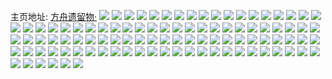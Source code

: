 主页地址: [方舟遗留物·](https://weibo.com/u/5250039933) 
![](https://wx4.sinaimg.cn/mw2000/005JiDdrly1h0zug7zqrkj30wi1ycb29.jpg) 
![](https://wx4.sinaimg.cn/mw2000/005JiDdrly1h0zufio4xvj30wi1ycb29.jpg) 
![](https://wx4.sinaimg.cn/mw2000/005JiDdrly1h0zolun19rj32c03401ky.jpg) 
![](https://wx4.sinaimg.cn/mw2000/005JiDdrly1h0z8pbam8rj30wi1ycqmg.jpg) 
![](https://wx4.sinaimg.cn/mw2000/005JiDdrly1h0z8gpj8ypj31ps1acgvw.jpg) 
![](https://wx4.sinaimg.cn/mw2000/005JiDdrly1h0z66s8z8sj30wi0ckdhm.jpg) 
![](https://wx4.sinaimg.cn/mw2000/005JiDdrly1h0yqgppq4zj30wi0emq5j.jpg) 
![](https://wx4.sinaimg.cn/mw2000/005JiDdrly1h0yqi1lr2wj30rv0e476k.jpg) 
![](https://wx4.sinaimg.cn/mw2000/005JiDdrly1h0y2yjh0rcj30wi19mjyg.jpg) 
![](https://wx4.sinaimg.cn/mw2000/005JiDdrly1h0xzfnkjnuj31zn2sru0y.jpg) 
![](https://wx4.sinaimg.cn/mw2000/005JiDdrly1h0xzfoeev8j31v72q2qv5.jpg) 
![](https://wx4.sinaimg.cn/mw2000/005JiDdrly1h0xzfq1htvj33402c01kz.jpg) 
![](https://wx4.sinaimg.cn/mw2000/005JiDdrly1h0xzfrxwm1j31sc2ds1ky.jpg) 
![](https://wx4.sinaimg.cn/mw2000/005JiDdrly1h0xzftgrvzj32c0340e82.jpg) 
![](https://wx4.sinaimg.cn/mw2000/005JiDdrly1h0xzfzcyjbj32c0340qv7.jpg) 
![](https://wx4.sinaimg.cn/mw2000/005JiDdrly1h0xzg1292jj32c0340hdu.jpg) 
![](https://wx4.sinaimg.cn/mw2000/005JiDdrly1h0xzg2e8otj32c0340u0y.jpg) 
![](https://wx4.sinaimg.cn/mw2000/005JiDdrly1h0xzg5ylvij30wi1ycql3.jpg) 
![](https://wx4.sinaimg.cn/mw2000/005JiDdrly1h0xzg4ijevj32c0340e82.jpg) 
![](https://wx4.sinaimg.cn/mw2000/005JiDdrly1h0wkf2t2fzj32c0340b2b.jpg) 
![](https://wx4.sinaimg.cn/mw2000/005JiDdrly1h0wkf1cawkj32c02yze82.jpg) 
![](https://wx4.sinaimg.cn/mw2000/005JiDdrly1h0valq5bv9j30wi0hr76f.jpg) 
![](https://wx4.sinaimg.cn/mw2000/005JiDdrly1h0vamlccd6j30wi0cw40e.jpg) 
![](https://wx4.sinaimg.cn/mw2000/005JiDdrly1h0umvgv90aj30wi1ycqce.jpg) 
![](https://wx4.sinaimg.cn/mw2000/005JiDdrly1h0tbz6kix1j30wi0o7gpc.jpg) 
![](https://wx4.sinaimg.cn/mw2000/005JiDdrly1h0tbz5lopuj30wi1ycagk.jpg) 
![](https://wx4.sinaimg.cn/mw2000/005JiDdrly1h0t3o2ftt6j32c03404qq.jpg) 
![](https://wx4.sinaimg.cn/mw2000/005JiDdrly1h0t3of90x5j31sc2dsu0x.jpg) 
![](https://wx4.sinaimg.cn/mw2000/005JiDdrly1h0t3oggiorj32c0340tyb.jpg) 
![](https://wx4.sinaimg.cn/mw2000/005JiDdrly1h0t3onb6qbj32c0340x6p.jpg) 
![](https://wx4.sinaimg.cn/mw2000/005JiDdrly1h0t351135fj30wi1yc19c.jpg) 
![](https://wx4.sinaimg.cn/mw2000/005JiDdrly1h0swj7bbx6j333y22zx6q.jpg) 
![](https://wx4.sinaimg.cn/mw2000/005JiDdrly1h0sbn0dhccj30wi1ycdxc.jpg) 
![](https://wx4.sinaimg.cn/mw2000/005JiDdrly1h0ryywviphj30wi1ycb29.jpg) 
![](https://wx4.sinaimg.cn/mw2000/005JiDdrly1h0qsowy3sbj30wi1egafq.jpg) 
![](https://wx4.sinaimg.cn/mw2000/005JiDdrly1h0qosgduoej30wi1yc4pp.jpg) 
![](https://wx4.sinaimg.cn/mw2000/005JiDdrly1h0py8sfzu6j30wi1ycjwj.jpg) 
![](https://wx4.sinaimg.cn/mw2000/005JiDdrly1h0pumzgjjbj32c03404qp.jpg) 
![](https://wx4.sinaimg.cn/mw2000/005JiDdrly1h0pun1464dj32c0340qv6.jpg) 
![](https://wx4.sinaimg.cn/mw2000/005JiDdrly1h0pupayghvj31sc2ds7wj.jpg) 
![](https://wx4.sinaimg.cn/mw2000/005JiDdrly1h0puq4prl4j31sc2dsx6p.jpg) 
![](https://wx4.sinaimg.cn/mw2000/005JiDdrly1h0pumyoko9j31sb29u1kx.jpg) 
![](https://wx4.sinaimg.cn/mw2000/005JiDdrly1h0pmvie9cmj30sg0sgjv3.jpg) 
![](https://wx4.sinaimg.cn/mw2000/005JiDdrly1h0pmvio01gj30sg0sg41k.jpg) 
![](https://wx4.sinaimg.cn/mw2000/005JiDdrly1h0pmvj89xhj30sg0sgt9b.jpg) 
![](https://wx4.sinaimg.cn/mw2000/005JiDdrly1h0pmvjpr1tj30sg0sgwgn.jpg) 
![](https://wx4.sinaimg.cn/mw2000/005JiDdrly1h0pmvk5jy4j30sg0sg3z7.jpg) 
![](https://wx4.sinaimg.cn/mw2000/005JiDdrly1h0ojiyaqisj30wi1yctdp.jpg) 
![](https://wx4.sinaimg.cn/mw2000/005JiDdrly1h0ojiwh10cj30wi1ycq7j.jpg) 
![](https://wx4.sinaimg.cn/mw2000/005JiDdrly1h0oi9nhm0rj32c0340qv5.jpg) 
![](https://wx4.sinaimg.cn/mw2000/005JiDdrly1h0nlo41jzij33402c0u0y.jpg) 
![](https://wx4.sinaimg.cn/mw2000/005JiDdrly1h0n8qfb0t3j32c02k6x6p.jpg) 
![](https://wx4.sinaimg.cn/mw2000/005JiDdrly1h0n7nj8780j30wi1yc13f.jpg) 
![](https://wx4.sinaimg.cn/mw2000/005JiDdrly1h0mnyf686lj30wi0xan1a.jpg) 
![](https://wx4.sinaimg.cn/mw2000/005JiDdrly1h0mns2tq23j30wi1ychai.jpg) 
![](https://wx4.sinaimg.cn/mw2000/005JiDdrly1h0kuwkq1onj30n90tkjv6.jpg) 
![](https://wx4.sinaimg.cn/mw2000/005JiDdrly1h0kuwl1e07j30ty0tytbx.jpg) 
![](https://wx4.sinaimg.cn/mw2000/005JiDdrly1h0ktesnd48j30ox0inn04.jpg) 
![](https://wx4.sinaimg.cn/mw2000/005JiDdrly1h0kt6cb8egj30j60hs0tt.jpg) 
![](https://wx4.sinaimg.cn/mw2000/005JiDdrly1h0jpmow8dlj30wi0kbadf.jpg) 
![](https://wx4.sinaimg.cn/mw2000/005JiDdrly1h0jpmrjw4jj30wi0rjq6q.jpg) 
![](https://wx4.sinaimg.cn/mw2000/005JiDdrly1h0io5tm2pvj31sc1sc4qp.jpg) 
![](https://wx4.sinaimg.cn/mw2000/005JiDdrly1h0io5wdk3fj31sc1sc4qp.jpg) 
![](https://wx4.sinaimg.cn/mw2000/005JiDdrly1h0io69xs5pj31sc1sckjl.jpg) 
![](https://wx4.sinaimg.cn/mw2000/005JiDdrly1h0io5pkrnjj31sc1scx6l.jpg) 
![](https://wx4.sinaimg.cn/mw2000/005JiDdrly1h0io62yzy5j32c02c0qv5.jpg) 
![](https://wx4.sinaimg.cn/mw2000/005JiDdrly1h0hdet15xwj30wi0n0gmx.jpg) 
![](https://wx4.sinaimg.cn/mw2000/005JiDdrly1h0fklnhdm5j30wi1gl7ce.jpg) 
![](https://wx4.sinaimg.cn/mw2000/005JiDdrly1h0fklo0plcj30wi0ry41y.jpg) 
![](https://wx4.sinaimg.cn/mw2000/005JiDdrly1h0fklmqskcj30wi1q644w.jpg) 
![](https://wx4.sinaimg.cn/mw2000/005JiDdrly1h0fkloet4fj30r82lr7d5.jpg) 
![](https://wx4.sinaimg.cn/mw2000/005JiDdrly1h0fkloxwpaj30wi1gw11g.jpg) 
![](https://wx4.sinaimg.cn/mw2000/005JiDdrly1h0fklpi52wj30wi0di75a.jpg) 
![](https://wx4.sinaimg.cn/mw2000/005JiDdrly1h0fklq645tj30r61rjgrj.jpg) 
![](https://wx4.sinaimg.cn/mw2000/005JiDdrly1h0fkm7kj1rj30wh15l42n.jpg) 
![](https://wx4.sinaimg.cn/mw2000/005JiDdrly1h0fkm78sspj30wi0e80vw.jpg) 
![](https://wx4.sinaimg.cn/mw2000/005JiDdrly1h0e9gsxqg7j32c0340hdt.jpg) 
![](https://wx4.sinaimg.cn/mw2000/005JiDdrly1h0bkhq01icj33402c0e82.jpg) 
![](https://wx4.sinaimg.cn/mw2000/005JiDdrly1h0biqjif02j32c03404qr.jpg) 
![](https://wx4.sinaimg.cn/mw2000/005JiDdrly1h0apfk0ul9j32c03401kx.jpg) 
![](https://wx4.sinaimg.cn/mw2000/005JiDdrly1h0ajdby1jqj30wi0e540s.jpg) 
![](https://wx4.sinaimg.cn/mw2000/005JiDdrly1h09iu6d9b7j30wi1ycn5g.jpg) 
![](https://wx4.sinaimg.cn/mw2000/005JiDdrly1h09dcic7rmj30wi0a3q4j.jpg) 
![](https://wx4.sinaimg.cn/mw2000/005JiDdrly1h08rmlvh8oj30wi17qwr1.jpg) 
![](https://wx4.sinaimg.cn/mw2000/005JiDdrly1h066utfnekj32c0340e82.jpg) 
![](https://wx4.sinaimg.cn/mw2000/005JiDdrly1h066uw18l0j30sg3qd7wi.jpg) 
![](https://wx4.sinaimg.cn/mw2000/005JiDdrly1h02b9uib5zj31sc2ds7wh.jpg) 
![](https://wx4.sinaimg.cn/mw2000/005JiDdrly1h02b9v2bkuj31o028v4qp.jpg) 
![](https://wx4.sinaimg.cn/mw2000/005JiDdrly1gzz7dru7clj32c0340kjm.jpg) 
![](https://wx4.sinaimg.cn/mw2000/005JiDdrly1gzz7ducoulj32bz2tsx6q.jpg) 
![](https://wx4.sinaimg.cn/mw2000/005JiDdrly1gzz7dz594bj32c0340kjm.jpg) 
![](https://wx4.sinaimg.cn/mw2000/005JiDdrly1gzz7eb882jj32c0340kjn.jpg) 
![](https://wx4.sinaimg.cn/mw2000/005JiDdrly1gzz7ecqlixj32c0340npa.jpg) 
![](https://wx4.sinaimg.cn/mw2000/005JiDdrly1gzz7edl61ij32c03404o6.jpg) 
![](https://wx4.sinaimg.cn/mw2000/005JiDdrly1gzz7dipy4zj32c0340npd.jpg) 
![](https://wx4.sinaimg.cn/mw2000/005JiDdrly1gzz7ef3yzoj30tu13utn9.jpg) 
![](https://wx4.sinaimg.cn/mw2000/005JiDdrly1gzwyjtz84nj30wi1ksdoq.jpg) 
![](https://wx4.sinaimg.cn/mw2000/005JiDdrly1gzwyjese9jj30wi0tlwio.jpg) 
![](https://wx4.sinaimg.cn/mw2000/005JiDdrly1gzumr01e6pj32c03401ky.jpg) 

